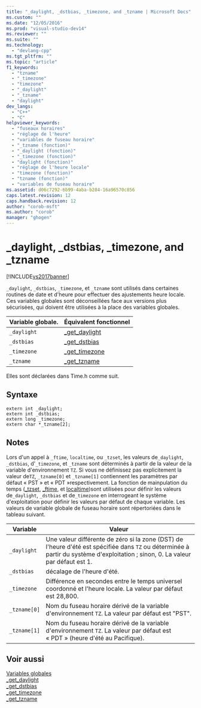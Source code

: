 ```yaml
---
title: "_daylight, _dstbias, _timezone, and _tzname | Microsoft Docs"
ms.custom: ""
ms.date: "12/05/2016"
ms.prod: "visual-studio-dev14"
ms.reviewer: ""
ms.suite: ""
ms.technology: 
  - "devlang-cpp"
ms.tgt_pltfrm: ""
ms.topic: "article"
f1_keywords: 
  - "tzname"
  - "_timezone"
  - "timezone"
  - "_daylight"
  - "_tzname"
  - "daylight"
dev_langs: 
  - "C++"
  - "C"
helpviewer_keywords: 
  - "fuseaux horaires"
  - "réglage de l'heure"
  - "variables de fuseau horaire"
  - "_tzname (fonction)"
  - "_daylight (fonction)"
  - "_timezone (fonction)"
  - "daylight (fonction)"
  - "réglage de l'heure locale"
  - "timezone (fonction)"
  - "tzname (fonction)"
  - "variables de fuseau horaire"
ms.assetid: d06c7292-6b99-4aba-b284-16a96570c856
caps.latest.revision: 12
caps.handback.revision: 12
author: "corob-msft"
ms.author: "corob"
manager: "ghogen"
---
```

# _daylight, _dstbias, _timezone, and _tzname
[!INCLUDE[vs2017banner](../assembler/inline/includes/vs2017banner.md)]

`_daylight`, `_dstbias`, `_timezone`, et `_tzname` sont utilisés dans certaines routines de date et d'heure pour effectuer des ajustements heure locale.  Ces variables globales sont déconseillées face aux versions plus sécurisées, qui doivent être utilisées à la place des variables globales.  
  
|Variable globale.|Équivalent fonctionnel|  
|-----------------------|----------------------------|  
|`_daylight`|[\_get\_daylight](../c-runtime-library/reference/get-daylight.md)|  
|`_dstbias`|[\_get\_dstbias](../c-runtime-library/reference/get-dstbias.md)|  
|`_timezone`|[\_get\_timezone](../c-runtime-library/reference/get-timezone.md)|  
|`_tzname`|[\_get\_tzname](../c-runtime-library/reference/get-tzname.md)|  
  
 Elles sont déclarées dans Time.h comme suit.  
  
## Syntaxe  
  
```  
extern int _daylight;   
extern int _dstbias;   
extern long _timezone;   
extern char *_tzname[2];  
```  
  
## Notes  
 Lors d'un appel à `_ftime`, `localtime`, ou `_tzset`, les valeurs de`_daylight`, `_dstbias`, d'`_timezone`, et `_tzname` sont déterminés à partir de la valeur de la variable d'environnement `TZ`.  Si vous ne définissez pas explicitement la valeur de`TZ`, `_tzname[0]` et `_tzname[1]` contiennent les paramètres par défaut « PST » et « PDT »respectivement.  La fonction de mainpulation du temps \([\_tzset](../c-runtime-library/reference/tzset.md), [\_ftime](../c-runtime-library/reference/ftime-ftime32-ftime64.md), et [localtime](../c-runtime-library/reference/localtime-localtime32-localtime64.md)\)sont utilisées pour définir les valeurs de`_daylight`, `_dstbias` et de`_timezone` en interrogeant le système d'exploitation pour définir les valeurs par défaut de chaque variable.  Les valeurs de variable globale de fuseau horaire sont répertoriées dans le tableau suivant.  
  
|Variable|Valeur|  
|--------------|------------|  
|`_daylight`|Une valeur différente de zéro si la zone \(DST\) de l'heure d'été est spécifiée dans `TZ` ou déterminée à partir du système d'exploitation ; sinon, 0.  La valeur par défaut est 1.|  
|`_dstbias`|décalage de l'heure d'été.|  
|`_timezone`|Différence en secondes entre le temps universel coordonné et l'heure locale.  La valeur par défaut est 28,800.|  
|`_tzname[0]`|Nom du fuseau horaire dérivé de la variable d'environnement `TZ`.  La valeur par défaut est "PST".|  
|`_tzname[1]`|Nom du fuseau horaire dérivé de la variable d'environnement `TZ`.  La valeur par défaut est « PDT » \(heure d'été au Pacifique\).|  
  
## Voir aussi  
 [Variables globales](../c-runtime-library/global-variables.md)   
 [\_get\_daylight](../c-runtime-library/reference/get-daylight.md)   
 [\_get\_dstbias](../c-runtime-library/reference/get-dstbias.md)   
 [\_get\_timezone](../c-runtime-library/reference/get-timezone.md)   
 [\_get\_tzname](../c-runtime-library/reference/get-tzname.md)